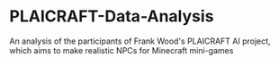 # PLAICRAFT-Data-Analysis
An analysis of the participants of Frank Wood's PLAICRAFT AI project, which aims to make realistic NPCs for Minecraft mini-games

